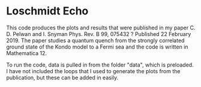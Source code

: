 # Loschmidt Echo

This code produces the plots and results that were published in my paper C. D. Pelwan and I. Snyman
Phys. Rev. B 99, 075432 ? Published 22 February 2019. The paper studies a quantum quench from the strongly correlated ground state of the Kondo model to a Fermi sea and the code is written in Mathematica 12. 

To run the code, data is pulled in from the folder "data", which is preloaded. I have not included the loops that I used to generate the plots from the publication, but these can be added in easily.   
